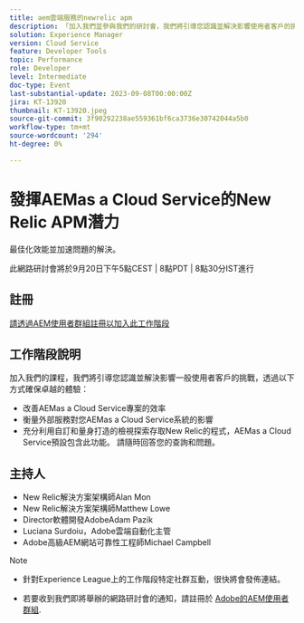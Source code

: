 ```yaml
---
title: aem雲端服務的newrelic apm
description: 「加入我們並參與我們的研討會，我們將引導您認識並解決影響使用者客戶的挑戰，透過提高您的AEMas a Cloud Service專案的效率、衡量外部服務對您的AEMas a Cloud Service系統的影響，以及充分利用自訂和量身打造的檢視，確保您獲得出色的體驗。 探索存取New Relic的程式，AEMas a Cloud Service預設包含此功能。 請隨時回答您的查詢和問題。」
solution: Experience Manager
version: Cloud Service
feature: Developer Tools
topic: Performance
role: Developer
level: Intermediate
doc-type: Event
last-substantial-update: 2023-09-08T00:00:00Z
jira: KT-13920
thumbnail: KT-13920.jpeg
source-git-commit: 3f90292238ae559361bf6ca3736e30742044a5b0
workflow-type: tm+mt
source-wordcount: '294'
ht-degree: 0%

---
```



# 發揮AEMas a Cloud Service的New Relic APM潛力

最佳化效能並加速問題的解決。

此網路研討會將於9月20日下午5點CEST \| 8點PDT \| 8點30分IST進行

## 註冊

[請透過AEM使用者群組註冊以加入此工作階段](https://aem-augs.adobe.com/events/details/adobe-experience-manager-aem-learning-chapter-presents-harness-the-power-of-new-relic-apm-for-aem-as-a-cloud-service-boost-performance-amp-rapid-issue-fix/)

## 工作階段說明

加入我們的課程，我們將引導您認識並解決影響一般使用者客戶的挑戰，透過以下方式確保卓越的體驗：

* 改善AEMas a Cloud Service專案的效率
* 衡量外部服務對您AEMas a Cloud Service系統的影響
* 充分利用自訂和量身打造的檢視探索存取New Relic的程式，AEMas a Cloud Service預設包含此功能。 請隨時回答您的查詢和問題。

## 主持人

* New Relic解決方案架構師Alan Mon
* New Relic解決方案架構師Matthew Lowe
* Director軟體開發AdobeAdam Pazik
* Luciana Surdoiu，Adobe雲端自動化主管
* Adobe高級AEM網站可靠性工程師Michael Campbell

>[!NOTE]
>
>* 針對Experience League上的工作階段特定社群互動，很快將會發佈連結。
>
>* 若要收到我們即將舉辦的網路研討會的通知，請註冊於 [Adobe的AEM使用者群組](https://aem-augs.adobe.com/).
